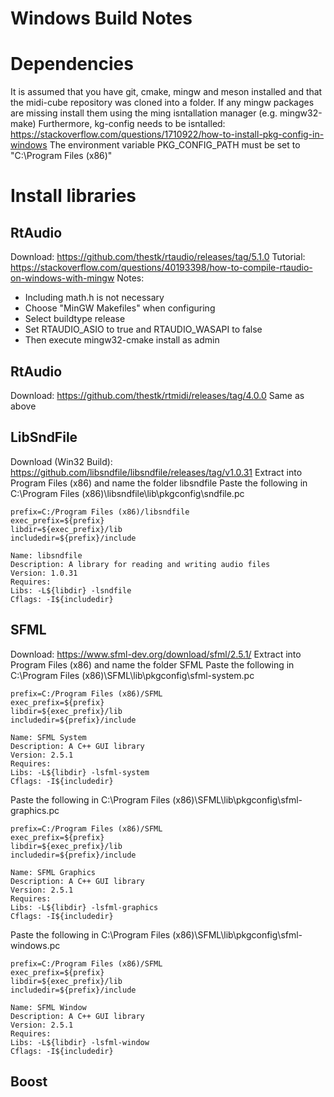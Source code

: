# Windows Build Notes

# Dependencies
It is assumed that you have git, cmake, mingw and meson installed and that the midi-cube repository was cloned into a folder.
If any mingw packages are missing install them using the ming isntallation manager (e.g. mingw32-make)
Furthermore, kg-config needs to be isntalled: https://stackoverflow.com/questions/1710922/how-to-install-pkg-config-in-windows
The environment variable PKG_CONFIG_PATH must be set to "C:\Program Files (x86)"

# Install libraries
## RtAudio
Download: https://github.com/thestk/rtaudio/releases/tag/5.1.0
Tutorial: https://stackoverflow.com/questions/40193398/how-to-compile-rtaudio-on-windows-with-mingw
Notes:
* Including math.h is not necessary
* Choose "MinGW Makefiles" when configuring
* Select buildtype release
* Set RTAUDIO_ASIO to true and RTAUDIO_WASAPI to false
* Then execute mingw32-cmake install as admin

## RtAudio
Download: https://github.com/thestk/rtmidi/releases/tag/4.0.0
Same as above

## LibSndFile
Download (Win32 Build): https://github.com/libsndfile/libsndfile/releases/tag/v1.0.31
Extract into Program Files (x86) and name the folder libsndfile
Paste the following in C:\Program Files (x86)\libsndfile\lib\pkgconfig\sndfile.pc

```
prefix=C:/Program Files (x86)/libsndfile
exec_prefix=${prefix}
libdir=${exec_prefix}/lib
includedir=${prefix}/include

Name: libsndfile
Description: A library for reading and writing audio files
Version: 1.0.31
Requires:
Libs: -L${libdir} -lsndfile
Cflags: -I${includedir}
```

## SFML
Download: https://www.sfml-dev.org/download/sfml/2.5.1/
Extract into Program Files (x86) and name the folder SFML
Paste the following in C:\Program Files (x86)\SFML\lib\pkgconfig\sfml-system.pc
```
prefix=C:/Program Files (x86)/SFML
exec_prefix=${prefix}
libdir=${exec_prefix}/lib
includedir=${prefix}/include

Name: SFML System
Description: A C++ GUI library
Version: 2.5.1
Requires:
Libs: -L${libdir} -lsfml-system
Cflags: -I${includedir}
``` 
Paste the following in C:\Program Files (x86)\SFML\lib\pkgconfig\sfml-graphics.pc
```
prefix=C:/Program Files (x86)/SFML
exec_prefix=${prefix}
libdir=${exec_prefix}/lib
includedir=${prefix}/include

Name: SFML Graphics
Description: A C++ GUI library
Version: 2.5.1
Requires:
Libs: -L${libdir} -lsfml-graphics
Cflags: -I${includedir}
```
Paste the following in C:\Program Files (x86)\SFML\lib\pkgconfig\sfml-windows.pc
```
prefix=C:/Program Files (x86)/SFML
exec_prefix=${prefix}
libdir=${exec_prefix}/lib
includedir=${prefix}/include

Name: SFML Window
Description: A C++ GUI library
Version: 2.5.1
Requires:
Libs: -L${libdir} -lsfml-window
Cflags: -I${includedir}
```

## Boost
